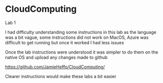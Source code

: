 # CloudComputing
Lab 1

I had difficulty understanding some instructions in this lab as the language was a bit vague, some instructions did not work on MacOS,
Azure was difficult to get running but once it worked I had less issues

Once the lab instructions were understood it was simpler to do them on the native OS and upload any changes made to github

https://github.com/JamieHeffo/CloudComputing/

Clearer instructions would make these labs a bit easier
